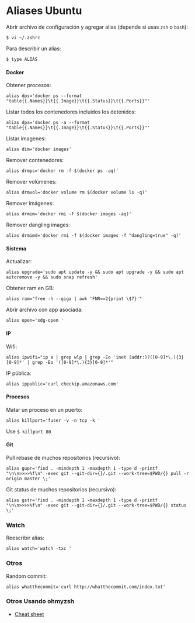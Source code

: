 # Aliases Ubuntu

Abrir archivo de configuración y agregar alias (depende si usas `zsh` o `bash`):
```
$ vi ~/.zshrc    
```

Para describir un alias:
```
$ type ALIAS
```

#### Docker

Obtener procesos:

```
alias dps='docker ps --format "table{{.Names}}\t{{.Image}}\t{{.Status}}\t{{.Ports}}"'
```

Listar todos los contenedores incluidos los detenidos:

```
alias dpa='docker ps -a --format "table{{.Names}}\t{{.Image}}\t{{.Status}}\t{{.Ports}}"'
```

Listar imagenes:

```
alias dim='docker images'
```

Remover contenedores:

```
alias drmps='docker rm -f $(docker ps -aq)'
```

Remover volúmenes:

```
alias drmvol='docker volume rm $(docker volume ls -q)'
```

Remover imágenes:

```
alias drmim='docker rmi -f $(docker images -aq)'
```

Remover dangling images:

```
alias drmimd='docker rmi -f $(docker images -f "dangling=true" -q)'
```

#### Sistema

Actualizar:

```
alias upgrade='sudo apt update -y && sudo apt upgrade -y && sudo apt autoremove -y && sudo snap refresh'
```

Obtener ram en GB:

```
alias ram="free -h --giga | awk 'FNR==2{print \$7}'"
```

Abrir archivo con app asociada:

```
alias open='xdg-open '
```

#### IP

Wifi:

```
alias ipwifi="ip a | grep wlp | grep -Eo 'inet (addr:)?([0-9]*\.){3}[0-9]*' | grep -Eo '([0-9]*\.){3}[0-9]*'"
```

IP pública:

```
alias ippublic='curl checkip.amazonaws.com'
```

#### Procesos

Matar un proceso en un puerto:

```
alias killport='fuser -v -n tcp -k '
```

Use `$ killport 80`

#### Git

Pull rebase de muchos repositorios (recursivo):

```
alias gupr='find . -mindepth 1 -maxdepth 1 -type d -printf "\n\n>>>>%f\n" -exec git --git-dir={}/.git --work-tree=$PWD/{} pull -r origin master \;'
```

Git status de muchos repositorios (recursivo):

```
alias gstr='find . -mindepth 1 -maxdepth 1 -type d -printf "\n\n>>>>%f\n" -exec git --git-dir={}/.git --work-tree=$PWD/{} status \;'
```

### Watch

Reescribir alias:
```
alias watch='watch -txc '
```

### Otros

Random commit:

```
alias whatthecommit='curl http://whatthecommit.com/index.txt'
```

### Otros Usando ohmyzsh

- [Cheat sheet](https://github.com/robbyrussell/oh-my-zsh/wiki/Cheatsheet)
